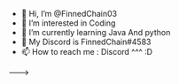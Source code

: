 - 👋 Hi, I’m @FinnedChain03
- 👀 I’m interested in Coding
- 🌱 I’m currently learning Java And python
- 💞️ My Discord is FinnedChain#4583
- 📫 How to reach me : Discord ^^^  :D

--->
